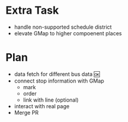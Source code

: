 # Extra Task
- handle non-supported schedule district 
- elevate GMap to higher compoenent places
# Plan
- data fetch for different bus data :ok:
- connect stop information with GMap
  - mark
  - order
  - link with line (optional)
- interact with real page
- Merge PR
